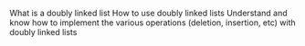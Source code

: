What is a doubly linked list
How to use doubly linked lists
Understand and know how to implement the various operations (deletion, insertion, etc) with doubly linked lists

